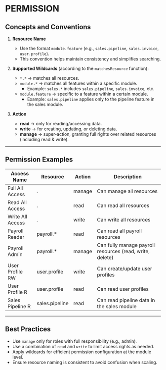 # PERMISSION

## Concepts and Conventions

1. **Resource Name**
   - Use the format `module.feature` (e.g., `sales.pipeline`, `sales.invoice`, `user.profile`).
   - This convention helps maintain consistency and simplifies searching.

2. **Supported Wildcards** (according to the `matchesResource` function):
   - `*.*` → matches all resources.
   - `module.*` → matches all features within a specific module.
     - Example: `sales.*` includes `sales.pipeline`, `sales.invoice`, etc.
   - `module.feature` → specific to a feature within a certain module.
     - Example: `sales.pipeline` applies only to the pipeline feature in the sales module.

3. **Action**
   - **read** → only for reading/accessing data.
   - **write** → for creating, updating, or deleting data.
   - **manage** → super-action, granting full rights over related resources (including read & write).

---

## Permission Examples

| Access Name       | Resource | Action  | Description |
|-------------------|----------|---------|-------------|
| Full All Access   | *.*      | manage  | Can manage all resources |
| Read All Access   | *.*      | read    | Can read all resources |
| Write All Access  | *.*      | write   | Can write all resources |
| Payroll Reader    | payroll.*| read    | Can read all payroll resources |
| Payroll Admin     | payroll.*| manage  | Can fully manage payroll resources (read, write, delete) |
| User Profile RW   | user.profile | write | Can create/update user profiles |
| User Profile R    | user.profile | read  | Can read user profiles |
| Sales Pipeline R  | sales.pipeline | read | Can read pipeline data in the sales module |

---

## Best Practices

- Use `manage` only for roles with full responsibility (e.g., admin).
- Use a combination of `read` and `write` to limit access rights as needed.
- Apply wildcards for efficient permission configuration at the module level.
- Ensure resource naming is consistent to avoid confusion when scaling.
